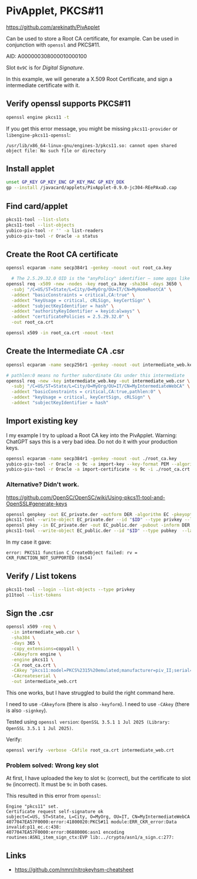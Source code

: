 # PivApplet, PKCS#11

<https://github.com/arekinath/PivApplet>

Can be used to store a Root CA certificate, for example.
Can be used in conjunction with `openssl` and PKCS#11.

AID: A000000308000010000100

Slot `0x9C` is for *Digital Signature*.

In this example, we will generate a X.509 Root Certificate,
and sign a intermediate certificate with it.

## Verify openssl supports PKCS#11

```bash
openssl engine pkcs11 -t
```

If you get this error message, you might be missing `pkcs11-provider` or `libengine-pkcs11-openssl`:

```
/usr/lib/x86_64-linux-gnu/engines-3/pkcs11.so: cannot open shared object file: No such file or directory
```

## Install applet

```bash
unset GP_KEY GP_KEY_ENC GP_KEY_MAC GP_KEY_DEK
gp --install /javacard/applets/PivApplet-0.9.0-jc304-REePAxaD.cap
```

## Find card/applet

```bash
pkcs11-tool --list-slots
pkcs11-tool --list-objects
yubico-piv-tool -r '' -a list-readers
yubico-piv-tool -r Oracle -a status
```

## Create the Root CA certificate

```bash
openssl ecparam -name secp384r1 -genkey -noout -out root_ca.key

  # The 2.5.29.32.0 OID is the "anyPolicy" identifier — some apps like Java or Windows might expect this.
openssl req -x509 -new -nodes -key root_ca.key -sha384 -days 3650 \
  -subj "/C=US/ST=State/L=City/O=MyOrg/OU=IT/CN=MyHomeRootCA" \
  -addext "basicConstraints = critical,CA:true" \
  -addext "keyUsage = critical, cRLSign, keyCertSign" \
  -addext "subjectKeyIdentifier = hash" \
  -addext "authorityKeyIdentifier = keyid:always" \
  -addext "certificatePolicies = 2.5.29.32.0" \
  -out root_ca.crt

openssl x509 -in root_ca.crt -noout -text
```

## Create the Intermediate CA .csr

```bash
openssl ecparam -name secp256r1 -genkey -noout -out intermediate_web.key

# pathlen:0 means no further subordinate CAs under this intermediate
openssl req -new -key intermediate_web.key -out intermediate_web.csr \
  -subj "/C=US/ST=State/L=City/O=MyOrg/OU=IT/CN=MyIntermediateWebCA" \
  -addext "basicConstraints = critical,CA:true,pathlen:0" \
  -addext "keyUsage = critical, keyCertSign, cRLSign" \
  -addext "subjectKeyIdentifier = hash"
```

## Import existing key

I my example I try to upload a Root CA key into the PivApplet.
Warning: ChatGPT says this is a very bad idea.
Do not do it with your production keys.

```bash
openssl ecparam -name secp384r1 -genkey -noout -out ./root_ca.key
yubico-piv-tool -r Oracle -s 9c -a import-key --key-format PEM --algorithm ECCP384 -i ./root_ca.key
yubico-piv-tool -r Oracle -a import-certificate -s 9c -i ./root_ca.crt
```

### Alternative? Didn't work.

<https://github.com/OpenSC/OpenSC/wiki/Using-pkcs11-tool-and-OpenSSL#generate-keys>

```bash
openssl genpkey -out EC_private.der -outform DER -algorithm EC -pkeyopt ec_paramgen_curve:P-521
pkcs11-tool --write-object EC_private.der --id "$ID" --type privkey --label "EC private key" -p "$PIN"
openssl pkey -in EC_private.der -out EC_public.der -pubout -inform DER -outform DER
pkcs11-tool --write-object EC_public.der --id "$ID" --type pubkey  --label "EC public key" -p $PIN
```

In my case it gave:

```
error: PKCS11 function C_CreateObject failed: rv = CKR_FUNCTION_NOT_SUPPORTED (0x54)
```

## Verify / List tokens

```bash
pkcs11-tool --login --list-objects --type privkey
p11tool --list-tokens
```

## Sign the .csr

```bash
openssl x509 -req \
  -in intermediate_web.csr \
  -sha384 \
  -days 365 \
  -copy_extensions=copyall \
  -CAkeyform engine \
  -engine pkcs11 \
  -CA root_ca.crt \
  -CAkey "pkcs11:model=PKCS%2315%20emulated;manufacturer=piv_II;serial=0000000000000000;token=MyHomeRootCA;id=%02;object=SIGN%20key;type=private" \
  -CAcreateserial \
  -out intermediate_web.crt
```

This one works, but I have struggled to build the right command here.

I need to use `-CAkeyform` (there is also `-keyform`).
I need to use `-CAkey` (there is also `-signkey`).

Tested using `openssl version`:
`OpenSSL 3.5.1 1 Jul 2025 (Library: OpenSSL 3.5.1 1 Jul 2025)`.

Verify:

```bash
openssl verify -verbose -CAfile root_ca.crt intermediate_web.crt
```

### Problem solved: Wrong key slot

At first, I have uploaded the key to slot `9c` (correct), but the certificate to slot `9e` (incorrect).
It must be `9c` in both cases.

This resulted in this error from `openssl`:

```
Engine "pkcs11" set.
Certificate request self-signature ok
subject=C=US, ST=State, L=City, O=MyOrg, OU=IT, CN=MyIntermediateWebCA
4077047EA57F0000:error:41800020:PKCS#11 module:ERR_CKR_error:Data invalid:p11_ec.c:438:
4077047EA57F0000:error:06880006:asn1 encoding routines:ASN1_item_sign_ctx:EVP lib:../crypto/asn1/a_sign.c:277:
```

## Links

- <https://github.com/nmrr/nitrokeyhsm-cheatsheet>
